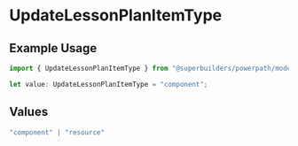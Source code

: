 # UpdateLessonPlanItemType

## Example Usage

```typescript
import { UpdateLessonPlanItemType } from "@superbuilders/powerpath/models/operations";

let value: UpdateLessonPlanItemType = "component";
```

## Values

```typescript
"component" | "resource"
```